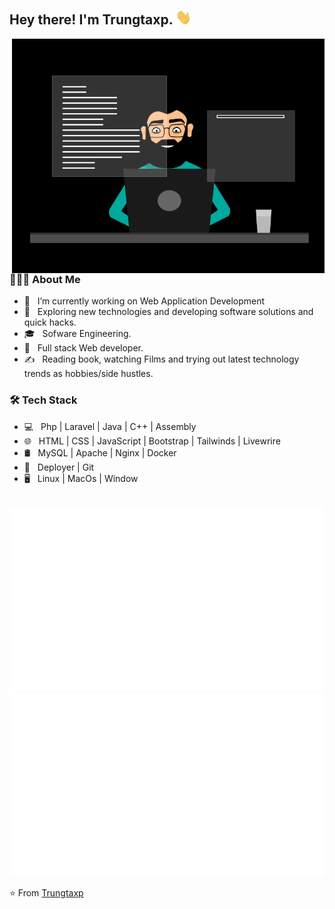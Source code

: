 <h2> Hey there! I'm Trungtaxp. <img src="https://github.com/trungtaxp/Trungtaxp/blob/master/Hi.gif" width="25"></h2>
<img align="right" alt="GIF" src="https://github.com/trungtaxp/Trungtaxp/blob/master/0_JFgm1wgpsbs9FKJn.gif" width="500"/>

<h3> 👨🏻‍💻 About Me </h3>

- 🔭 &nbsp; I’m currently working on Web Application Development
- 🤔 &nbsp; Exploring new technologies and developing software solutions and quick hacks.
- 🎓 &nbsp; Sofware Engineering.
- 💼 &nbsp; Full stack Web developer.
- ✍️ &nbsp; Reading book, watching Films and trying out latest technology trends as hobbies/side hustles.

<h3>🛠 Tech Stack</h3>

- 💻 &nbsp; Php | Laravel | Java | C++ | Assembly
- 🌐 &nbsp; HTML | CSS | JavaScript | Bootstrap | Tailwinds | Livewrire
- 🛢 &nbsp; MySQL | Apache | Nginx | Docker
- 🔧 &nbsp; Deployer | Git
- 🖥 &nbsp; Linux | MacOs | Window

</br>
<a href="https://github.com/trungtaxp/github-stats">
<img src="https://github.com/trungtaxp/github-stats/blob/master/generated/overview.svg#gh-dark-mode-only" alt="Trung Ta's overview Github Stats"/>
<img src="https://github.com/trungtaxp/github-stats/blob/master/generated/languages.svg#gh-dark-mode-only" alt="Trung Ta's languages Github Stats"/>
</a>
</br>

⭐️ From <a target="_blank" href="https://github.com/trungtaxp">Trungtaxp</a>
